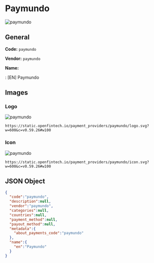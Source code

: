 
# Paymundo 
![paymundo](https://static.openfintech.io/payment_providers/paymundo/logo.svg?w=600&c=v0.59.26#w100)  

## General 
 
**Code:** `paymundo`  
 
**Vendor:** `paymundo`  
 
**Name:**  
 
:	[EN] Paymundo  

## Images 

### Logo 
 
![paymundo](https://static.openfintech.io/payment_providers/paymundo/logo.svg?w=600&c=v0.59.26#w100)  

```
https://static.openfintech.io/payment_providers/paymundo/logo.svg?w=600&c=v0.59.26#w100
```  

### Icon 
 
![paymundo](https://static.openfintech.io/payment_providers/paymundo/icon.svg?w=600&c=v0.59.26#w100)  

```
https://static.openfintech.io/payment_providers/paymundo/icon.svg?w=600&c=v0.59.26#w100
```  

## JSON Object 

```json
{
  "code":"paymundo",
  "description":null,
  "vendor":"paymundo",
  "categories":null,
  "countries":null,
  "payment_method":null,
  "payout_method":null,
  "metadata":{
    "about_payments_code":"paymundo"
  },
  "name":{
    "en":"Paymundo"
  }
}
```  
